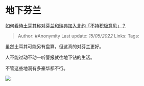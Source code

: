 # 地下芬兰
[如何看待土耳其称对芬兰和瑞典加入北约「不持积极意见」？](https://www.zhihu.com/question/532838771/answer/2486158471)

> Author: #Anonymity 
Last update: *15/05/2022* 
Links: 
Tags: 

虽然土耳其可能另有盘算，但这真的对芬兰更好。

人不能过动不动一听警报就往地下钻的生活。

不管这些地洞有多豪华都不行。

![](https://pic1.zhimg.com/50/v2-afd5b83d52e80d1b650506f4b9ae3429_720w.jpg?source=1940ef5c)